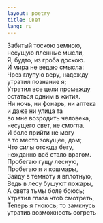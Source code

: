 ```yaml
---
layout: poetry
title: Свет
lang: ru
---
```

Забитый тоскою земною,  
несущую пленные мысли,  
Я, будто, из гроба доскою.  
И мира не ведаю смысла:  
Чрез глупую веру, надежду  
утратил познание я;  
Утратил все цели промежду  
остаться одним в жития.  
Ни ночь, ни фонарь, ни аптека  
и даже ни улица та  
во мне возродить человека,  
несущего свет, не смогла.  
И боле прийти не могу  
в то место зовущее, дом;  
Что силы отсюда бегу,  
нежданно всё стало врагом.  
Пробегаю гущу лесную,  
Пробегаю я и кошмары,  
Зайду в темноту я вплотную,  
Ведь в лесу бушуют пожары,  
А света тьмы боле боюсь;  
Утратил глаза чтоб смотреть,  
Теперь я гноюсь; то замкнусь  
утратив возможность согреть
